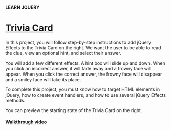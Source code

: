 #### LEARN JQUERY

# [Trivia Card](https://www.codecademy.com/courses/learn-jquery/projects/trivia-card)

In this project, you will follow step-by-step instructions to add jQuery Effects to the Trivia Card on the right. 
We want the user to be able to read the clue, view an optional hint, and select their answer.

You will add a few different effects. 
A hint box will slide up and down. 
When you click an incorrect answer, it will fade away and a frowny face will appear. 
When you click the correct answer, the frowny face will disappear and a smiley face will take its place.

To complete this project, you must know how to target HTML elements in jQuery, how to create event handlers, and how to use several jQuery Effects methods.

You can preview the starting state of the Trivia Card on the right.

#### [Walkthrough video](https://youtu.be/-T_T4NRwrWQ)

